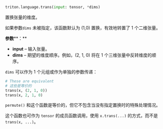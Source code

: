 ```python
triton.language.trans(input: tensor, *dims)
```


置换张量的维度。


如果参数`dims` 未被指定，该函数默认为 (1,0) 置换，有效地转置了 1 个二维张量。


**参数****：**

* **input** – 输入张量。
* **dims** – 期望的维度顺序。例如，(2, 1, 0) 将在 1 个三维张量中反转维度的顺序。

`dims` 可以作为 1 个元组或作为单独的参数传递：

```python
# These are equivalent
# 这些是等价的
trans(x, (2, 1, 0))
trans(x, 2, 1, 0)
```


`permute()` 和这个函数是等价的，但它不包含当没有指定置换时的特殊处理情况。


这个函数也可作为 `tensor` 的成员函数调用，使用 `x.trans(...)` 的方式，而不是 `trans(x, ...)`。


